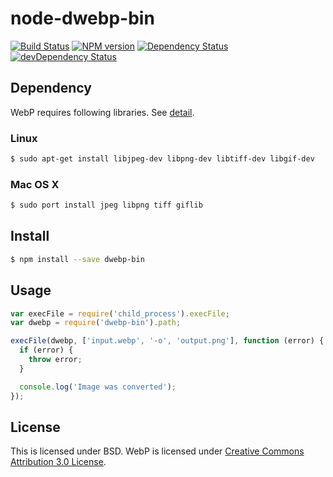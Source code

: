 # node-dwebp-bin

[![Build Status](https://travis-ci.org/1000ch/node-dwebp-bin.svg?branch=master)](https://travis-ci.org/1000ch/node-dwebp-bin)
[![NPM version](https://badge.fury.io/js/dwebp-bin.svg)](http://badge.fury.io/js/dwebp-bin)
[![Dependency Status](https://david-dm.org/1000ch/node-dwebp-bin.svg)](https://david-dm.org/1000ch/node-dwebp-bin)
[![devDependency Status](https://david-dm.org/1000ch/node-dwebp-bin/dev-status.svg)](https://david-dm.org/1000ch/node-dwebp-bin#info=devDependencies)

## Dependency

WebP requires following libraries. See [detail](https://developers.google.com/speed/webp/docs/compiling).

### Linux

```sh
$ sudo apt-get install libjpeg-dev libpng-dev libtiff-dev libgif-dev
```

### Mac OS X

```sh
$ sudo port install jpeg libpng tiff giflib
```

## Install

```sh
$ npm install --save dwebp-bin
```

## Usage

```js
var execFile = require('child_process').execFile;
var dwebp = require('dwebp-bin').path;

execFile(dwebp, ['input.webp', '-o', 'output.png'], function (error) {
  if (error) {
    throw error;
  }

  console.log('Image was converted');
});
```

## License

This is licensed under BSD.
WebP is licensed under [Creative Commons Attribution 3.0 License](http://creativecommons.org/licenses/by/3.0/).